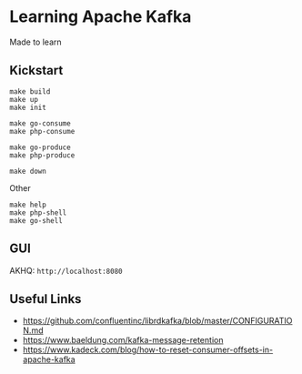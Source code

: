 # Learning Apache Kafka
Made to learn

## Kickstart
```shell
make build
make up
make init

make go-consume
make php-consume

make go-produce
make php-produce

make down

```

Other
```shell
make help
make php-shell
make go-shell
```

## GUI
AKHQ: `http://localhost:8080`

## Useful Links
- https://github.com/confluentinc/librdkafka/blob/master/CONFIGURATION.md
- https://www.baeldung.com/kafka-message-retention
- https://www.kadeck.com/blog/how-to-reset-consumer-offsets-in-apache-kafka

